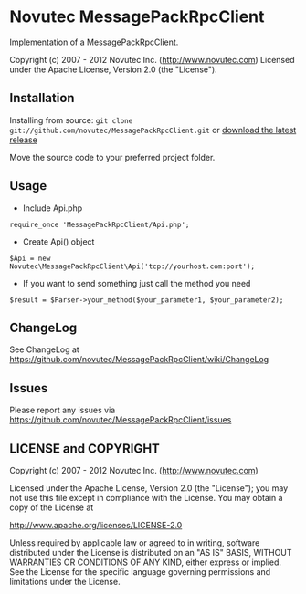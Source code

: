Novutec MessagePackRpcClient
============================

Implementation of a MessagePackRpcClient.

Copyright (c) 2007 - 2012 Novutec Inc. (http://www.novutec.com)
Licensed under the Apache License, Version 2.0 (the "License").

Installation
------------

Installing from source: `git clone git://github.com/novutec/MessagePackRpcClient.git` or [download the latest release](https://github.com/novutec/MessagePackRpcClient/zipball/master)

Move the source code to your preferred project folder.

Usage
-----

* Include Api.php
```
require_once 'MessagePackRpcClient/Api.php';
```

* Create Api() object
```
$Api = new Novutec\MessagePackRpcClient\Api('tcp://yourhost.com:port');
```

* If you want to send something just call the method you need
```
$result = $Parser->your_method($your_parameter1, $your_parameter2);
```

ChangeLog
---------
See ChangeLog at https://github.com/novutec/MessagePackRpcClient/wiki/ChangeLog

Issues
------
Please report any issues via https://github.com/novutec/MessagePackRpcClient/issues

LICENSE and COPYRIGHT
-----------------------
Copyright (c) 2007 - 2012 Novutec Inc. (http://www.novutec.com)

Licensed under the Apache License, Version 2.0 (the "License");
you may not use this file except in compliance with the License.
You may obtain a copy of the License at

http://www.apache.org/licenses/LICENSE-2.0

Unless required by applicable law or agreed to in writing, software
distributed under the License is distributed on an "AS IS" BASIS,
WITHOUT WARRANTIES OR CONDITIONS OF ANY KIND, either express or implied.
See the License for the specific language governing permissions and
limitations under the License.